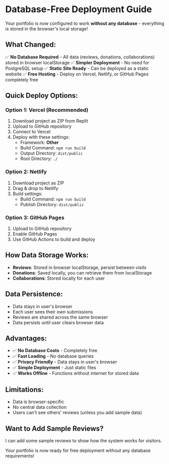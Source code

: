 # Database-Free Deployment Guide

Your portfolio is now configured to work **without any database** - everything is stored in the browser's local storage!

## What Changed:
✅ **No Database Required** - All data (reviews, donations, collaborations) stored in browser localStorage
✅ **Simpler Deployment** - No need for PostgreSQL setup
✅ **Static Site Ready** - Can be deployed as a static website
✅ **Free Hosting** - Deploy on Vercel, Netlify, or GitHub Pages completely free

## Quick Deploy Options:

### Option 1: Vercel (Recommended)
1. Download project as ZIP from Replit
2. Upload to GitHub repository
3. Connect to Vercel
4. Deploy with these settings:
   - Framework: **Other**
   - Build Command: `npm run build`
   - Output Directory: `dist/public`
   - Root Directory: `./`

### Option 2: Netlify
1. Download project as ZIP
2. Drag & drop to Netlify
3. Build settings:
   - Build Command: `npm run build`
   - Publish Directory: `dist/public`

### Option 3: GitHub Pages
1. Upload to GitHub repository
2. Enable GitHub Pages
3. Use GitHub Actions to build and deploy

## How Data Storage Works:
- **Reviews**: Stored in browser localStorage, persist between visits
- **Donations**: Saved locally, you can retrieve them from localStorage
- **Collaborations**: Stored locally for each user

## Data Persistence:
- Data stays in user's browser
- Each user sees their own submissions
- Reviews are shared across the same browser
- Data persists until user clears browser data

## Advantages:
- ✅ **No Database Costs** - Completely free
- ✅ **Fast Loading** - No database queries
- ✅ **Privacy Friendly** - Data stays in user's browser
- ✅ **Simple Deployment** - Just static files
- ✅ **Works Offline** - Functions without internet for stored data

## Limitations:
- Data is browser-specific
- No central data collection
- Users can't see others' reviews (unless you add sample data)

## Want to Add Sample Reviews?
I can add some sample reviews to show how the system works for visitors.

Your portfolio is now ready for free deployment without any database requirements!
